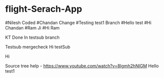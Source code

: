 # flight-Serach-App

#Nilesh Coded
#Chandan Change
#Testing test1 Branch
#Hello test
#Hi Chandan
#Ram Ji
#Hi Ram

KT Done
In testsub branch

Testsub mergecheck
Hi testSub

Hi

Source tree help - https://www.youtube.com/watch?v=8Igmh2hNIGM
Hello test1
